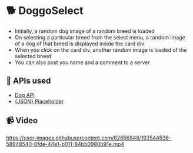 # 🐕 DoggoSelect
- Initially, a random dog image of a random breed is loaded
- On selecting a particular breed from the select menu, a random image of a dog of that breed is displayed inside the card div
- When you click on the card div, another random image is loaded of the selected breed
- You can also post you name and a comment to a server

## 🚀 APIs used
- [Dog API](https://dog.ceo/dog-api/)
- [{JSON} Placeholder](https://jsonplaceholder.typicode.com/)

## 📹 Video
https://user-images.githubusercontent.com/62856848/193544536-58948540-0fde-44e1-b011-84bb0980b91e.mp4
